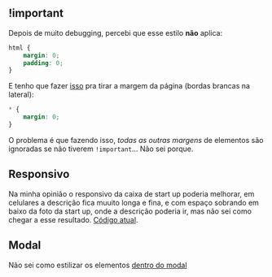 ## !important

Depois de muito debugging, percebi que esse estilo **não** aplica:
```css
html {
    margin: 0;
    padding: 0;
}
```
E tenho que fazer [isso](https://github.com/castelanlan/startupmap/blob/dfbf1a5724977c8bdd769e087385ae3640651516/src/styles/GlobalStyles.ts#L18) pra tirar a margem da página (bordas brancas na lateral):
```css
* {
    margin: 0;
}
```

O problema é que fazendo isso, _todas as outras margens_ de elementos são ignoradas se não tiverem `!important`... Não sei porque.

## Responsivo

Na minha opinião o responsivo da caixa de start up poderia melhorar, em celulares a descrição fica muuito longa e fina, e com espaço sobrando em baixo da foto da start up, onde a descrição poderia ir, mas não sei como chegar a esse resultado. [Código atual](https://github.com/castelanlan/startupmap/blob/dfbf1a5724977c8bdd769e087385ae3640651516/src/components/StartUp/index.tsx#L22).

## Modal

Não sei como estilizar os elementos [dentro do modal](https://github.com/castelanlan/startupmap/blob/dfbf1a5724977c8bdd769e087385ae3640651516/src/components/Header/index.tsx#L17)